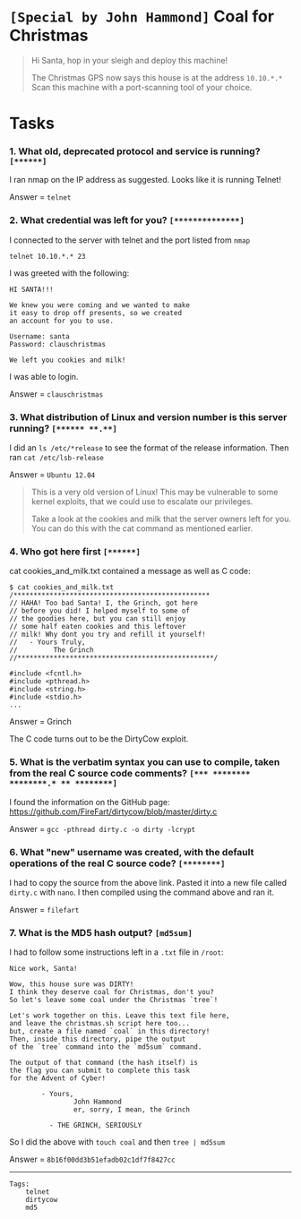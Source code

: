 # `[Special by John Hammond]` Coal for Christmas

>Hi Santa, hop in your sleigh and deploy this machine!
>
>The Christmas GPS now says this house is at the address `10.10.*.*` Scan this machine with a port-scanning tool of your choice.

# Tasks

### 1. What old, deprecated protocol and service is running? `[******]`

I ran nmap on the IP address as suggested. Looks like it is running Telnet!

Answer = `telnet`

### 2. What credential was left for you? `[**************]`

I connected to the server with telnet and the port listed from `nmap`

`telnet 10.10.*.* 23`

I was greeted with the following:
```
HI SANTA!!! 

We knew you were coming and we wanted to make
it easy to drop off presents, so we created
an account for you to use.

Username: santa
Password: clauschristmas

We left you cookies and milk!
```
I was able to login.

Answer = `clauschristmas`

### 3. What distribution of Linux and version number is this server running? `[****** **.**]`

I did an `ls /etc/*release` to see the format of the release information. Then ran `cat /etc/lsb-release`

Answer = `Ubuntu 12.04`

>This is a very old version of Linux! This may be vulnerable to some kernel exploits, that we could use to escalate our privileges.
>
>Take a look at the cookies and milk that the server owners left for you. You can do this with the cat command as mentioned earlier.

### 4. Who got here first `[******]`

cat cookies_and_milk.txt contained a message as well as C code:

```
$ cat cookies_and_milk.txt
/*************************************************
// HAHA! Too bad Santa! I, the Grinch, got here 
// before you did! I helped myself to some of
// the goodies here, but you can still enjoy
// some half eaten cookies and this leftover
// milk! Why dont you try and refill it yourself!
//   - Yours Truly,
//         The Grinch
//*************************************************/

#include <fcntl.h>
#include <pthread.h>
#include <string.h>
#include <stdio.h>
...
```

Answer = Grinch

The C code turns out to be the DirtyCow exploit.

### 5. What is the verbatim syntax you can use to compile, taken from the real C source code comments?  `[*** ******** ********.* ** ********]`

I found the information on the GitHub page: https://github.com/FireFart/dirtycow/blob/master/dirty.c

Answer = `gcc -pthread dirty.c -o dirty -lcrypt`

### 6. What "new" username was created, with the default operations of the real C source code? `[********]`

I had to copy the source from the above link. Pasted it into a new file called `dirty.c` with `nano`. I then compiled using the command above and ran it.

Answer = `filefart`

### 7. What is the MD5 hash output? `[md5sum]`

I had to follow some instructions left in a `.txt` file in `/root`:

```
Nice work, Santa!

Wow, this house sure was DIRTY!
I think they deserve coal for Christmas, don't you?
So let's leave some coal under the Christmas `tree`!

Let's work together on this. Leave this text file here,
and leave the christmas.sh script here too...
but, create a file named `coal` in this directory!
Then, inside this directory, pipe the output
of the `tree` command into the `md5sum` command.

The output of that command (the hash itself) is
the flag you can submit to complete this task
for the Advent of Cyber!

        - Yours,
                John Hammond
                er, sorry, I mean, the Grinch

          - THE GRINCH, SERIOUSLY
```
So I did the above with `touch coal` and then `tree | md5sum`

Answer = `8b16f00dd3b51efadb02c1df7f8427cc`

---
```
Tags:
    telnet
    dirtycow
    md5
```